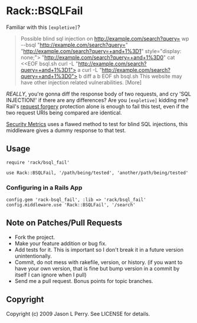 # Rack::BSQLFail #

Familiar with this `[expletive]`?

> Possible blind sql injection on http://example.com/search?query= wp --bsql
"http://example.com/search?query=" "http://example.com/search?query=+and+1%3D1"
style="display: none;"> "http://example.com/search?query=+and+1%3D0" cat <<EOF
> bsql.sh curl -L "http://example.com/search?query=+and+1%3D1"> a curl -L
"http://example.com/search?query=+and+1%3D0"> b diff a b EOF sh bsql.sh
This website may have other injection related vulnerabilities. [More]

*REALLY*, you're gonna diff the response body of two requests, and cry
'SQL INJECTION!' if there are any differences? Are you `[expletive]` kidding
me? Rail's [request forgery][CSRF] protection alone is enough to fail this test, even
if the two request URIs being compared are identical. 

[Security Metrics][] uses a flawed method to test for blind SQL injections, this
middleware gives a dummy response to that test.

[Security Metrics]: https://www.securitymetrics.com/
[CSRF]: http://en.wikipedia.org/wiki/Cross-site_request_forgery

## Usage ##

    require 'rack/bsql_fail'

    use Rack::BSQLFail, '/path/being/tested', 'another/path/being/tested'

### Configuring in a Rails App ###

    config.gem 'rack-bsql_fail', :lib => 'rack/bsql_fail'
    config.middleware.use 'Rack::BSQLFail', '/search'

## Note on Patches/Pull Requests ##
 
* Fork the project.
* Make your feature addition or bug fix.
* Add tests for it. This is important so I don't break it in a
  future version unintentionally.
* Commit, do not mess with rakefile, version, or history.
  (if you want to have your own version, that is fine but
  bump version in a commit by itself I can ignore when I pull)
* Send me a pull request. Bonus points for topic branches.

## Copyright ##

Copyright (c) 2009 Jason L Perry. See LICENSE for details.
